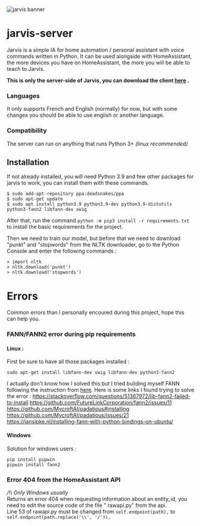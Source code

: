 <img src="https://i.imgur.com/uuWWP39.png" alt="jarvis banner" />

# jarvis-server

Jarvis is a simple IA for home automation / personal assistant with voice commands written in Python. It can be used
alongside with HomeAssistant, the more devices you have on HomeAssistant, the more you will be able to teach to Jarvis.

**This is only the server-side of Jarvis, you can download the client [here](https://github.com/M4TH1EU/jarvis-client)
.**

### Languages

It only supports French and English (normally) for now, but with some changes you should be able to use english or
another language.

### Compatibility

The server can run on anything that runs Python 3+ *(linux recommended)*

## Installation

If not already installed, you will need Python 3.9 and few other packages for jarvis to work, you can install them with
these commands.

```shell
$ sudo add-apt-repository ppa:deadsnakes/ppa
$ sudo apt-get update
$ sudo apt install python3.9 python3.9-dev python3.9-distutils python3-fann2 libfann-dev swig
```

After that, run the command `python -m pip3 install -r requirements.txt` to install the basic requirements for the
project.

Then we need to train our model, but before that we need to download "punkt" and "stopwords" from the NLTK downloader,
go to the Python Console and enter the following commands :

```shell
> import nltk
> nltk.download('punkt')
> nltk.download('stopwords')
```

# Errors
Common errors than I personally encoured during this project, hope this can help you.

### FANN/FANN2 error during pip requirements

#### Linux :

First be sure to have all those packages installed : 
```
sudo apt-get install libfann-dev swig libfann-dev python3-fann2
```
I actually don't know how I solved this but I tried building myself FANN following the instruction
from [here](https://github.com/libfann/fann#from-source). Here is some links I found trying to solve the error :
https://stackoverflow.com/questions/51367972/lib-fann2-failed-to-install
https://github.com/FutureLinkCorporation/fann2/issues/11
https://github.com/MycroftAI/padatious#installing
https://github.com/MycroftAI/padatious/issues/21
https://jansipke.nl/installing-fann-with-python-bindings-on-ubuntu/

#### Windows

Solution for windows users :

```
pip install pipwin
pipwin install fann2
```

### Error 404 from the HomeAssistant API

*/!\ Only Windows usually*  
Returns an error 404 when requesting information about an entity_id, you need to edit the source code of the file "
rawapi.py" from the api.  
Line 53 of rawapi.py must be changed from ``self.endpoint(path),`` to ``self.endpoint(path.replace('\\', '/')),``
